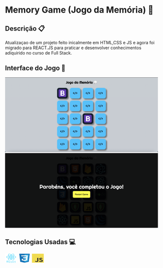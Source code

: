 # Memory Game (Jogo da Memória) 💬

## Descrição 📋

Atualizaçao de um projeto feito inicalmente em HTML,CSS e JS e agora foi migrado para REACT.JS para praticar e desenvolver conhecimentos adiquirido no curso de Full Stack.

## Interface do Jogo 📑

<img alt = "GameBoard" src = "./public/assets/img/GameBoard.png">
<img alt = "GameOver" src = "./public/assets/img/GameOver.png">

## Tecnologias Usadas 💻

<div align = "lefth">
 <img align = "center" alt = "REACT" height = "30" width = "40" src = "https://raw.githubusercontent.com/devicons/devicon/master/icons/react/react-original-wordmark.svg">
 <img align = "center" alt = "CSS" height = "30" width = "40" src = "https://raw.githubusercontent.com/devicons/devicon/master/icons/css3/css3-original.svg">
 <img align = "center" alt = "JS" height = "30" width = "40" src = "https://raw.githubusercontent.com/devicons/devicon/master/icons/javascript/javascript-original.svg"> 
 </div>